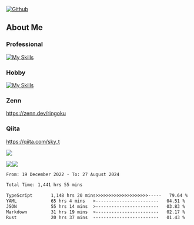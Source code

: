 [![Github](https://img.shields.io/github/followers/skyt-a?label=Follow&style=social)](https://github.com/skyt-a)

## About Me
### Professional
[![My Skills](https://skillicons.dev/icons?i=react,ts,js,nodejs,java,graphql,firebase,githubactions&theme=light)](https://skillicons.dev)
### Hobby
[![My Skills](https://skillicons.dev/icons?i=unity,rust,py&theme=light)](https://skillicons.dev)

### Zenn
https://zenn.dev/ringoku
### Qiita
https://qiita.com/sky_t


![](https://github-profile-summary-cards.vercel.app/api/cards/profile-details?username=skyt-a&theme=default)

![](https://github-profile-summary-cards.vercel.app/api/cards/repos-per-language?username=skyt-a&theme=default)![](https://github-profile-summary-cards.vercel.app/api/cards/stats?username=RinGoku&theme=default)

<!--START_SECTION:waka-->

```txt
From: 19 December 2022 - To: 27 August 2024

Total Time: 1,441 hrs 55 mins

TypeScript       1,148 hrs 20 mins>>>>>>>>>>>>>>>>>>>>-----   79.64 %
YAML             65 hrs 4 mins   >------------------------   04.51 %
JSON             55 hrs 14 mins  >------------------------   03.83 %
Markdown         31 hrs 19 mins  >------------------------   02.17 %
Rust             20 hrs 37 mins  -------------------------   01.43 %
```

<!--END_SECTION:waka-->
